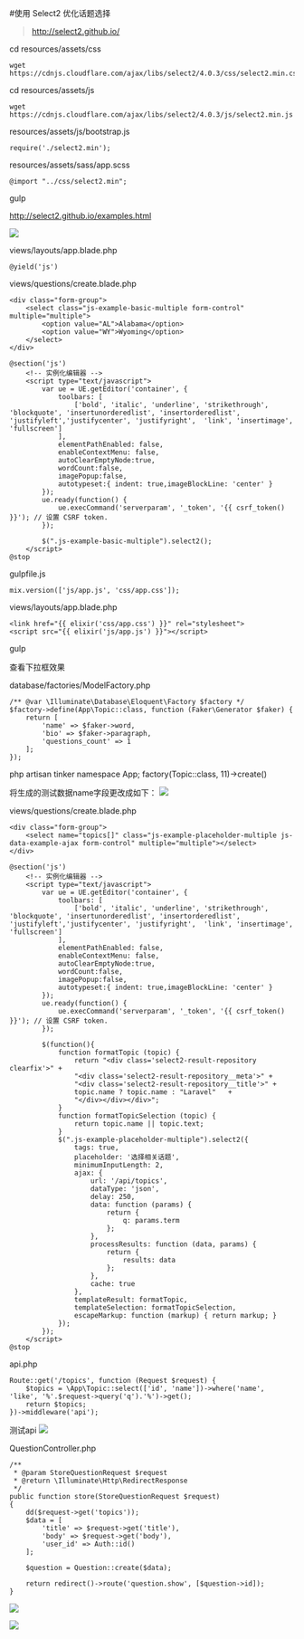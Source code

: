#使用 Select2 优化话题选择

>http://select2.github.io/

cd resources/assets/css
```
wget https://cdnjs.cloudflare.com/ajax/libs/select2/4.0.3/css/select2.min.css
```

cd resources/assets/js
```
wget https://cdnjs.cloudflare.com/ajax/libs/select2/4.0.3/js/select2.min.js
```

resources/assets/js/bootstrap.js
```
require('./select2.min');
```

resources/assets/sass/app.scss
```
@import "../css/select2.min";
```

gulp

http://select2.github.io/examples.html

![](image/screenshot_1491486269379.png)

views/layouts/app.blade.php
```
@yield('js')
```

views/questions/create.blade.php
```
<div class="form-group">
    <select class="js-example-basic-multiple form-control" multiple="multiple">
        <option value="AL">Alabama</option>
        <option value="WY">Wyoming</option>
    </select>
</div>

@section('js')
    <!-- 实例化编辑器 -->
    <script type="text/javascript">
        var ue = UE.getEditor('container', {
            toolbars: [
                ['bold', 'italic', 'underline', 'strikethrough', 'blockquote', 'insertunorderedlist', 'insertorderedlist', 'justifyleft','justifycenter', 'justifyright',  'link', 'insertimage', 'fullscreen']
            ],
            elementPathEnabled: false,
            enableContextMenu: false,
            autoClearEmptyNode:true,
            wordCount:false,
            imagePopup:false,
            autotypeset:{ indent: true,imageBlockLine: 'center' }
        });
        ue.ready(function() {
            ue.execCommand('serverparam', '_token', '{{ csrf_token() }}'); // 设置 CSRF token.
        });

        $(".js-example-basic-multiple").select2();
    </script>
@stop
```

gulpfile.js
```
mix.version(['js/app.js', 'css/app.css']);
```

views/layouts/app.blade.php
```
<link href="{{ elixir('css/app.css') }}" rel="stylesheet">
<script src="{{ elixir('js/app.js') }}"></script>
```

gulp

查看下拉框效果

database/factories/ModelFactory.php
```
/** @var \Illuminate\Database\Eloquent\Factory $factory */
$factory->define(App\Topic::class, function (Faker\Generator $faker) {
    return [
        'name' => $faker->word,
        'bio' => $faker->paragraph,
        'questions_count' => 1
    ];
});
```

php artisan tinker
namespace App;
factory(Topic::class, 11)->create()

将生成的测试数据name字段更改成如下：
![](image/screenshot_1491490093700.png)

views/questions/create.blade.php
```
<div class="form-group">
    <select name="topics[]" class="js-example-placeholder-multiple js-data-example-ajax form-control" multiple="multiple"></select>
</div>

@section('js')
    <!-- 实例化编辑器 -->
    <script type="text/javascript">
        var ue = UE.getEditor('container', {
            toolbars: [
                ['bold', 'italic', 'underline', 'strikethrough', 'blockquote', 'insertunorderedlist', 'insertorderedlist', 'justifyleft','justifycenter', 'justifyright',  'link', 'insertimage', 'fullscreen']
            ],
            elementPathEnabled: false,
            enableContextMenu: false,
            autoClearEmptyNode:true,
            wordCount:false,
            imagePopup:false,
            autotypeset:{ indent: true,imageBlockLine: 'center' }
        });
        ue.ready(function() {
            ue.execCommand('serverparam', '_token', '{{ csrf_token() }}'); // 设置 CSRF token.
        });

        $(function(){
            function formatTopic (topic) {
                return "<div class='select2-result-repository clearfix'>" +
                "<div class='select2-result-repository__meta'>" +
                "<div class='select2-result-repository__title'>" +
                topic.name ? topic.name : "Laravel"   +
                "</div></div></div>";
            }
            function formatTopicSelection (topic) {
                return topic.name || topic.text;
            }
            $(".js-example-placeholder-multiple").select2({
                tags: true,
                placeholder: '选择相关话题',
                minimumInputLength: 2,
                ajax: {
                    url: '/api/topics',
                    dataType: 'json',
                    delay: 250,
                    data: function (params) {
                        return {
                            q: params.term
                        };
                    },
                    processResults: function (data, params) {
                        return {
                            results: data
                        };
                    },
                    cache: true
                },
                templateResult: formatTopic,
                templateSelection: formatTopicSelection,
                escapeMarkup: function (markup) { return markup; }
            });
        });
    </script>
@stop
```

api.php
```
Route::get('/topics', function (Request $request) {
    $topics = \App\Topic::select(['id', 'name'])->where('name', 'like', '%'.$request->query('q').'%')->get();
    return $topics;
})->middleware('api');
```

测试api
![](image/screenshot_1491489297815.png)

QuestionController.php
```
/**
 * @param StoreQuestionRequest $request
 * @return \Illuminate\Http\RedirectResponse
 */
public function store(StoreQuestionRequest $request)
{
    dd($request->get('topics'));
    $data = [
        'title' => $request->get('title'),
        'body' => $request->get('body'),
        'user_id' => Auth::id()
    ];

    $question = Question::create($data);

    return redirect()->route('question.show', [$question->id]);
}
```

![](image/screenshot_1491489673199.png)

![](image/screenshot_1491489426909.png)